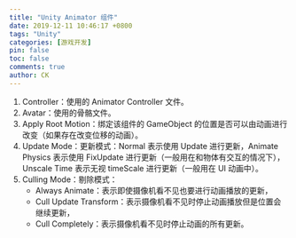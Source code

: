 ```yaml
---
title: "Unity Animator 组件"
date: 2019-12-11 10:46:17 +0800
tags: "Unity"
categories: [游戏开发]
pin: false
toc: false
comments: true
author: CK
---
```

<!-- more -->

1. Controller：使用的 Animator Controller 文件。
2. Avatar：使用的骨骼文件。
3. Apply Root Motion：绑定该组件的 GameObject 的位置是否可以由动画进行改变（如果存在改变位移的动画）。
4. Update Mode：更新模式：Normal 表示使用 Update 进行更新，Animate Physics 表示使用 FixUpdate 进行更新（一般用在和物体有交互的情况下），Unscale Time 表示无视 timeScale 进行更新（一般用在 UI 动画中）。
5. Culling Mode：剔除模式：
    - Always Animate：表示即使摄像机看不见也要进行动画播放的更新，
    - Cull Update Transform：表示摄像机看不见时停止动画播放但是位置会继续更新，
    - Cull Completely：表示摄像机看不见时停止动画的所有更新。
